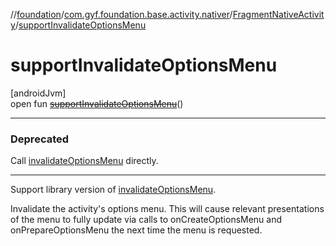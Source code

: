 //[foundation](../../../index.md)/[com.gyf.foundation.base.activity.nativer](../index.md)/[FragmentNativeActivity](index.md)/[supportInvalidateOptionsMenu](support-invalidate-options-menu.md)

# supportInvalidateOptionsMenu

[androidJvm]\
open fun [~~supportInvalidateOptionsMenu~~](support-invalidate-options-menu.md)()

---

### Deprecated

Call [invalidateOptionsMenu](https://developer.android.com/reference/kotlin/android/app/Activity.html#invalidateoptionsmenu) directly.

---

Support library version of [invalidateOptionsMenu](https://developer.android.com/reference/kotlin/android/app/Activity.html#invalidateoptionsmenu). 

Invalidate the activity's options menu. This will cause relevant presentations of the menu to fully update via calls to onCreateOptionsMenu and onPrepareOptionsMenu the next time the menu is requested.
